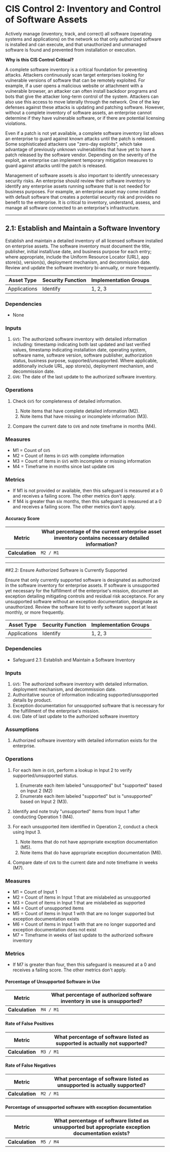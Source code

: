 # CIS Control 2: Inventory and Control of Software Assets

Actively manage (inventory, track, and correct) all software (operating
systems and applications) on the network so that only authorized
software is installed and can execute, and that unauthorized and
unmanaged software is found and prevented from installation or
execution.

**Why is this CIS Control Critical?**

A complete software inventory is a critical foundation for preventing
attacks. Attackers continuously scan target enterprises looking for
vulnerable versions of software that can be remotely exploited. For
example, if a user opens a malicious website or attachment with a
vulnerable browser, an attacker can often install backdoor programs and
bots that give the attacker long-term control of the system. Attackers
can also use this access to move laterally through the network. One of
the key defenses against these attacks is updating and patching
software. However, without a complete inventory of software assets, an
enterprise cannot determine if they have vulnerable software, or if
there are potential licensing violations.

Even if a patch is not yet available, a complete software inventory list
allows an enterprise to guard against known attacks until the patch is
released. Some sophisticated attackers use "zero-day exploits", which
take advantage of previously unknown vulnerabilities that have yet to
have a patch released by the software vendor. Depending on the severity
of the exploit, an enterprise can implement temporary mitigation
measures to guard against attacks until the patch is released.

Management of software assets is also important to identify unnecessary
security risks. An enterprise should review their software inventory to
identify any enterprise assets running software that is not needed for
business purposes. For example, an enterprise asset may come installed
with default software that creates a potential security risk and
provides no benefit to the enterprise. It is critical to inventory,
understand, assess, and manage all software connected to an enterprise's
infrastructure.

-------------------------------------------------------------------------

## 2.1: Establish and Maintain a Software Inventory

Establish and maintain a detailed inventory of all licensed software installed on enterprise assets. The software inventory must document the title, publisher, initial install/use date, and business purpose for each entry; where appropriate, include the Uniform Resource Locator (URL), app store(s), version(s), deployment mechanism, and decommission date. Review and update the software inventory bi-annually, or more frequently.

| Asset Type   | Security Function | Implementation Groups |
|--------------|-------------------|------------------------|
| Applications | Identify          | 1, 2, 3                |

### Dependencies

-   None

### Inputs

1.  `GV5`: The authorized software inventory with detailed information
    including: timestamp indicating both last updated and last verified
    values, timestamp indicating installation date, operating system,
    software name, software version, software publisher, authorization
    status, business purpose, supported/unsupported. Where applicable,
    additionally include URL, app store(s), deployment mechanism, and
    decommission date.
2.  `GV6`: The date of the last update to the authorized software
    inventory.

### Operations

1. Check `GV5` for completeness of detailed information.
    1. Note items that have complete detailed information (M2).
    2. Note items that have missing or incomplete information (M3).

2.  Compare the current date to `GV6` and note timeframe in months (M4).

### Measures

-   M1 = Count of `GV5`
-   M2 = Count of items in `GV5` with complete information
-   M3 = Count of items in `GV5` with incomplete or missing information
-   M4 = Timeframe in months since last update `GV6`

### Metrics

-   If M1 is not provided or available, then this safeguard is measured
    at a 0 and receives a failing score. The other metrics don\'t apply.
-   If M4 is greater than six months, then this safeguard is measured at
    a 0 and receives a failing score. The other metrics don\'t apply.

#### Accuracy Score

| **Metric**      | What percentage of the current enterprise asset inventory contains necessary detailed information? |
|:---------------:|-------------------------------------------------------------------------------------------------------------|
| **Calculation** | `M2 / M1`                                                                                                 |

-------------------------------------------------------------------------

##2.2: Ensure Authorized Software is Currently Supported

Ensure that only currently supported software is designated as authorized in the software inventory for enterprise assets. If software is unsupported yet necessary for the fulfillment of the enterprise's mission, document an exception detailing mitigating controls and residual risk acceptance. For any unsupported software without an exception documentation, designate as unauthorized. Review the software list to verify software support at least monthly, or
more frequently.

| Asset Type   | Security Function | Implementation Groups |
|--------------|-------------------|------------------------|
| Applications | Identify          | 1, 2, 3                |

### Dependencies

-   Safeguard 2.1: Establish and Maintain a Software Inventory

### Inputs

1.  `GV5`: The authorized software inventory with detailed information.
    deployment mechanism, and decommission date.
2.  Authoritative source of information indicating supported/unsupported
    details by product.
3.  Exception documentation for unsupported software that is necessary
    for the fulfillment of the enterprise's mission.
4.  `GV6`: Date of last update to the authorized software inventory

### Assumptions

1. Authorized software inventory with detailed information exists for the enterprise.

### Operations

1. For each item in `GV5`, perform a lookup in Input 2 to verify supported/unsupported status.
    1. Enumerate each item labeled "unsupported" but "supported" based on Input 2 (M2)
    2. Enumerate each item labeled "supported" but is "unsupported" based on Input 2 (M3).

2. Identify and note truly "unsupported" items from Input 1 after conducting Operation 1 (M4).

3. For each unsupported item identified in Operation 2, conduct a check using Input 3.
    1. Note items that do not have appropriate exception documentation (M5).
    2. Note items that do have appropriate exception documentation (M6).

4.  Compare date of `GV6` to the current date and note timeframe in
    weeks (M7).

### Measures

-   M1 = Count of Input 1
-   M2 = Count of items in Input 1 that are mislabeled as unsupported
-   M3 = Count of items in Input 1 that are mislabeled as supported
-   M4 = Count of unsupported items
-   M5 = Count of items in Input 1 with that are no longer supported but
    exception documentation exists
-   M6 = Count of items in Input 1 with that are no longer supported and
    exception documentation does not exist
-   M7 = Timeframe in weeks of last update to the authorized software
    inventory

### Metrics

-   If M7 is greater than four, then this safeguard is measured at a 0
    and receives a failing score. The other metrics don\'t apply.

#### Percentage of Unsupported Software in Use

| **Metric**      | What percentage of authorized software inventory in use is unsupported? |
|:---------------:|-------------------------------------------------------------------------|
| **Calculation** | `M4 / M1`                                                               |


#### Rate of False Positives

| **Metric**      | What percentage of software listed as supported is actually not supported? |
|:---------------:|-----------------------------------------------------------------------------|
| **Calculation** | `M3 / M1`                                                                   |

#### Rate of False Negatives

| **Metric**      | What percentage of software listed as unsupported is actually supported? |
|:---------------:|-------------------------------------------------------------------------|
| **Calculation** | `M2 / M1`                                                               |


#### Percentage of unsupported software with exception documentation

| **Metric**      | What percentage of software listed as unsupported but appropriate exception documentation exists? |
|:---------------:|-----------------------------------------------------------------------------------------------------------|
| **Calculation** | `M5 / M4`                                                                                                 |
